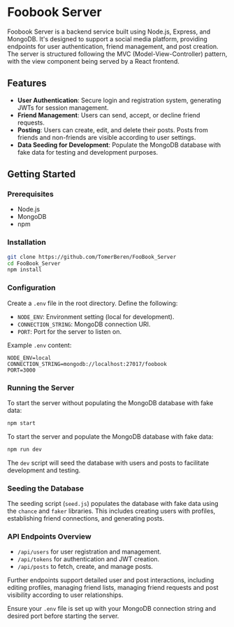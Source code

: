 # Foobook Server

Foobook Server is a backend service built using Node.js, Express, and MongoDB. It's designed to support a social media platform, providing endpoints for user authentication, friend management, and post creation. The server is structured following the MVC (Model-View-Controller) pattern, with the view component being served by a React frontend.

## Features

- **User Authentication**: Secure login and registration system, generating JWTs for session management.
- **Friend Management**: Users can send, accept, or decline friend requests.
- **Posting**: Users can create, edit, and delete their posts. Posts from friends and non-friends are visible according to user settings.
- **Data Seeding for Development**: Populate the MongoDB database with fake data for testing and development purposes.

## Getting Started

### Prerequisites

- Node.js
- MongoDB
- npm

### Installation

```bash
git clone https://github.com/TomerBeren/FooBook_Server
cd FooBook_Server
npm install
```

### Configuration

Create a `.env` file in the root directory. Define the following:

- `NODE_ENV`: Environment setting (local for development).
- `CONNECTION_STRING`: MongoDB connection URI.
- `PORT`: Port for the server to listen on.

Example `.env` content:

```env
NODE_ENV=local
CONNECTION_STRING=mongodb://localhost:27017/foobook
PORT=3000
```

### Running the Server

To start the server without populating the MongoDB database with fake data:

```bash
npm start
```

To start the server and populate the MongoDB database with fake data:

```bash
npm run dev
```

The `dev` script will seed the database with users and posts to facilitate development and testing.

### Seeding the Database

The seeding script (`seed.js`) populates the database with fake data using the `chance` and `faker` libraries. This includes creating users with profiles, establishing friend connections, and generating posts.

### API Endpoints Overview

- `/api/users` for user registration and management.
- `/api/tokens` for authentication and JWT creation.
- `/api/posts` to fetch, create, and manage posts.

Further endpoints support detailed user and post interactions, including editing profiles, managing friend lists, managing friend requests and post visibility according to user relationships.

Ensure your `.env` file is set up with your MongoDB connection string and desired port before starting the server.